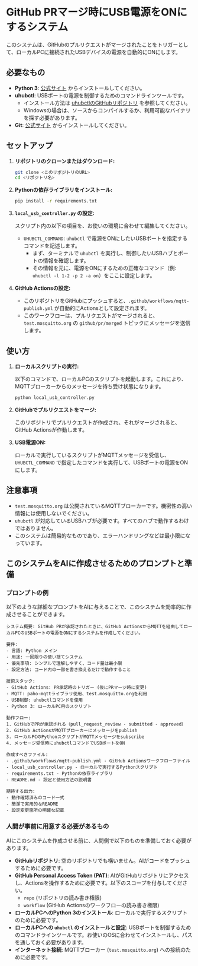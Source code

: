 # GitHub PRマージ時にUSB電源をONにするシステム

このシステムは、GitHubのプルリクエストがマージされたことをトリガーとして、ローカルPCに接続されたUSBデバイスの電源を自動的にONにします。

## 必要なもの

*   **Python 3**: [公式サイト](https://www.python.org/downloads/) からインストールしてください。
*   **uhubctl**: USBポートの電源を制御するためのコマンドラインツールです。
    *   インストール方法は [uhubctlのGitHubリポジトリ](https://github.com/mvp/uhubctl) を参照してください。
    *   Windowsの場合は、ソースからコンパイルするか、利用可能なバイナリを探す必要があります。
*   **Git**: [公式サイト](https://git-scm.com/downloads) からインストールしてください。

## セットアップ

1.  **リポジトリのクローンまたはダウンロード:**

    ```bash
    git clone <このリポジトリのURL>
    cd <リポジトリ名>
    ```

2.  **Pythonの依存ライブラリをインストール:**

    ```bash
    pip install -r requirements.txt
    ```

3.  **`local_usb_controller.py` の設定:**

    スクリプト内の以下の項目を、お使いの環境に合わせて編集してください。

    *   `UHUBCTL_COMMAND`: `uhubctl` で電源をONにしたいUSBポートを指定するコマンドを記述します。
        *   まず、ターミナルで `uhubctl` を実行し、制御したいUSBハブとポートの情報を確認します。
        *   その情報を元に、電源をONにするための正確なコマンド（例: `uhubctl -l 1-2 -p 2 -a on`）をここに設定します。

4.  **GitHub Actionsの設定:**

    *   このリポジトリをGitHubにプッシュすると、`.github/workflows/mqtt-publish.yml` が自動的にActionsとして設定されます。
    *   このワークフローは、プルリクエストがマージされると、`test.mosquitto.org` の `github/pr/merged` トピックにメッセージを送信します。

## 使い方

1.  **ローカルスクリプトの実行:**

    以下のコマンドで、ローカルPCのスクリプトを起動します。これにより、MQTTブローカーからのメッセージを待ち受け状態になります。

    ```bash
    python local_usb_controller.py
    ```

2.  **GitHubでプルリクエストをマージ:**

    このリポジトリでプルリクエストが作成され、それがマージされると、GitHub Actionsが作動します。

3.  **USB電源ON:**

    ローカルで実行しているスクリプトがMQTTメッセージを受信し、`UHUBCTL_COMMAND` で指定したコマンドを実行して、USBポートの電源をONにします。

## 注意事項

*   `test.mosquitto.org` は公開されているMQTTブローカーです。機密性の高い情報には使用しないでください。
*   `uhubctl` が対応しているUSBハブが必要です。すべてのハブで動作するわけではありません。
*   このシステムは簡易的なものであり、エラーハンドリングなどは最小限になっています。

## このシステムをAIに作成させるためのプロンプトと準備

### プロンプトの例

以下のような詳細なプロンプトをAIに与えることで、このシステムを効率的に作成させることができます。

```
システム概要: GitHub PRが承認されたときに、GitHub ActionsからMQTTを経由してローカルPCのUSBポートの電源をONにするシステムを作成してください。

要件:
- 言語: Python メイン
- 用途: 一回限りの使い捨てシステム
- 優先事項: シンプルで理解しやすく、コード量は最小限
- 設定方法: コード内の一部を書き換えるだけで動作すること

技術スタック:
- GitHub Actions: PR承認時のトリガー (後にPRマージ時に変更)
- MQTT: paho-mqttライブラリ使用、test.mosquitto.orgを利用
- USB制御: uhubctlコマンドを使用
- Python 3: ローカルPC用のスクリプト

動作フロー:
1. GitHubでPRが承認される（pull_request_review - submitted - approved）
2. GitHub ActionsがMQTTブローカーにメッセージをpublish
3. ローカルPCのPythonスクリプトがMQTTメッセージをsubscribe
4. メッセージ受信時にuhubctlコマンドでUSBポートをON

作成すべきファイル:
- .github/workflows/mqtt-publish.yml - GitHub Actionsワークフローファイル
- local_usb_controller.py - ローカルで実行するPythonスクリプト
- requirements.txt - Pythonの依存ライブラリ
- README.md - 設定と使用方法の説明書

期待する出力:
- 動作確認済みのコード一式
- 簡潔で実用的なREADME
- 設定変更箇所の明確な記載
```

### 人間が事前に用意する必要があるもの

AIにこのシステムを作成させる前に、人間側で以下のものを準備しておく必要があります。

*   **GitHubリポジトリ**: 空のリポジトリでも構いません。AIがコードをプッシュするために必要です。
*   **GitHub Personal Access Token (PAT)**: AIがGitHubリポジトリにアクセスし、Actionsを操作するために必要です。以下のスコープを付与してください。
    *   `repo` (リポジトリの読み書き権限)
    *   `workflow` (GitHub Actionsのワークフローの読み書き権限)
*   **ローカルPCへのPython 3のインストール**: ローカルで実行するスクリプトのために必要です。
*   **ローカルPCへの `uhubctl` のインストールと設定**: USBポートを制御するためのコマンドラインツールです。お使いのOSに合わせてインストールし、パスを通しておく必要があります。
*   **インターネット接続**: MQTTブローカー (`test.mosquitto.org`) への接続のために必要です。
